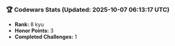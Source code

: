 ### 🏆 Codewars Stats (Updated: 2025-10-07 06:13:17 UTC)

- **Rank:** 8 kyu
- **Honor Points:** 3
- **Completed Challenges:** 1
